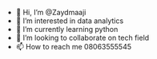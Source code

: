 - 👋 Hi, I’m @Zaydmaaji
- 👀 I’m interested in data analytics
- 🌱 I’m currently learning python
- 💞️ I’m looking to collaborate on tech field
- 📫 How to reach me 08063555545

<!---
Zaydmaaji/Zaydmaaji is a ✨ special ✨ repository because its `README.md` (this file) appears on your GitHub profile.
You can click the Preview link to take a look at your changes.
--->
